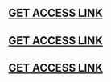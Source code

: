 ﻿## [**GET ACCESS LINK**](https://claimresources.xyz/giftcard.html/free-paypal-gift-cards.html)
## [**GET ACCESS LINK**](https://claimresources.xyz/giftcard.html/free-paypal-gift-cards.html)
## [**GET ACCESS LINK**](https://claimresources.xyz/giftcard.html/free-paypal-gift-cards.html)
